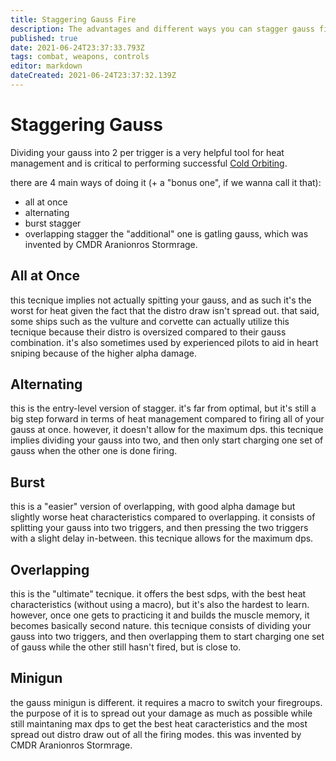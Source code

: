 ```yaml
---
title: Staggering Gauss Fire
description: The advantages and different ways you can stagger gauss fire.
published: true
date: 2021-06-24T23:37:33.793Z
tags: combat, weapons, controls
editor: markdown
dateCreated: 2021-06-24T23:37:32.139Z
---
```


# Staggering Gauss
Dividing your gauss into 2 per trigger is a very helpful tool for heat management and is critical to performing successful [Cold Orbiting](/en/cold-orbiting).

there are 4 main ways of doing it (+ a "bonus one", if we wanna call it that):
- all at once
- alternating
- burst stagger
- overlapping stagger the "additional" one is gatling gauss, which was invented by CMDR Aranionros Stormrage.

## All at Once
this tecnique implies not actually spitting your gauss, and as such it's the worst for heat given the fact that the distro draw isn't spread out. that said, some ships such as the vulture and corvette can actually utilize this tecnique because their distro is oversized compared to their gauss combination. it's also sometimes used by experienced pilots to aid in heart sniping because of the higher alpha damage.

## Alternating
this is the entry-level version of stagger. it's far from optimal, but it's still a big step forward in terms of heat management compared to firing all of your gauss at once. however, it doesn't allow for the maximum dps. this tecnique implies dividing your gauss into two, and then only start charging one set of gauss when the other one is done firing.

## Burst
this is a "easier" version of overlapping, with good alpha damage but slightly worse heat characteristics compared to overlapping. it consists of splitting your gauss into two triggers, and then pressing the two triggers with a slight delay in-between. this tecnique allows for the maximum dps.

## Overlapping
this is the "ultimate" tecnique. it offers the best sdps, with the best heat characteristics (without using a macro), but it's also the hardest to learn. however, once one gets to practicing it and builds the muscle memory, it becomes basically second nature. this tecnique consists of dividing your gauss into two triggers, and then overlapping them to start charging one set of gauss while the other still hasn't fired, but is close to.

## Minigun
the gauss minigun is different. it requires a macro to switch your firegroups. the purpose of it is to spread out your damage as much as possible while still maintaning max dps to get the best heat caracteristics and the most spread out distro draw out of all the firing modes. this was invented by CMDR Aranionros Stormrage.